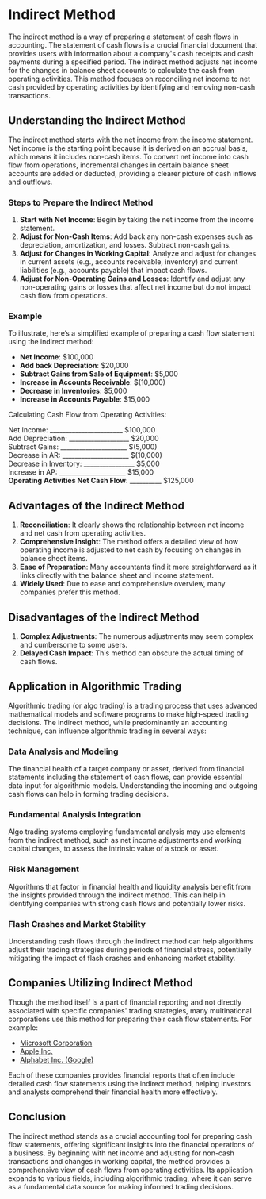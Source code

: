 # Indirect Method

The indirect method is a way of preparing a statement of cash flows in accounting. The statement of cash flows is a crucial financial document that provides users with information about a company's cash receipts and cash payments during a specified period. The indirect method adjusts net income for the changes in balance sheet accounts to calculate the cash from operating activities. This method focuses on reconciling net income to net cash provided by operating activities by identifying and removing non-cash transactions.

## Understanding the Indirect Method

The indirect method starts with the net income from the income statement. Net income is the starting point because it is derived on an accrual basis, which means it includes non-cash items. To convert net income into cash flow from operations, incremental changes in certain balance sheet accounts are added or deducted, providing a clearer picture of cash inflows and outflows.

### Steps to Prepare the Indirect Method

1. **Start with Net Income**: Begin by taking the net income from the income statement.
2. **Adjust for Non-Cash Items**: Add back any non-cash expenses such as depreciation, amortization, and losses. Subtract non-cash gains.
3. **Adjust for Changes in Working Capital**: Analyze and adjust for changes in current assets (e.g., accounts receivable, inventory) and current liabilities (e.g., accounts payable) that impact cash flows.
4. **Adjust for Non-Operating Gains and Losses**: Identify and adjust any non-operating gains or losses that affect net income but do not impact cash flow from operations.

### Example

To illustrate, here’s a simplified example of preparing a cash flow statement using the indirect method:

- **Net Income**: $100,000
- **Add back Depreciation**: $20,000
- **Subtract Gains from Sale of Equipment**: $5,000
- **Increase in Accounts Receivable**: $(10,000)
- **Decrease in Inventories**: $5,000
- **Increase in Accounts Payable**: $15,000

Calculating Cash Flow from Operating Activities:

Net Income: \_\_\_\_\_\_\_\_\_\_\_\_\_\_\_\_\_\_\_\_\_\_\_  $100,000  
Add Depreciation: \_\_\_\_\_\_\_\_\_\_\_\_\_\_\_\_\_\_\_  $20,000  
Subtract Gains: \_\_\_\_\_\_\_\_\_\_\_\_\_\_\_\_\_\_\_\_\_  $(5,000)  
Decrease in AR: \_\_\_\_\_\_\_\_\_\_\_\_\_\_\_\_\_\_\_\__ $(10,000)  
Decrease in Inventory: \_\_\_\_\_\_\_\_\_\_\_\_\_\_\_\_  $5,000  
Increase in AP: \_\_\_\_\_\_\_\_\_\_\_\_\_\_\_\_\_\_\_\_\_  $15,000  
**Operating Activities Net Cash Flow**: _\_\_\_\_\_\_\_\_\_  $125,000

## Advantages of the Indirect Method

1. **Reconciliation**: It clearly shows the relationship between net income and net cash from operating activities.
2. **Comprehensive Insight**: The method offers a detailed view of how operating income is adjusted to net cash by focusing on changes in balance sheet items.
3. **Ease of Preparation**: Many accountants find it more straightforward as it links directly with the balance sheet and income statement.
4. **Widely Used**: Due to ease and comprehensive overview, many companies prefer this method.

## Disadvantages of the Indirect Method

1. **Complex Adjustments**: The numerous adjustments may seem complex and cumbersome to some users.
2. **Delayed Cash Impact**: This method can obscure the actual timing of cash flows.

## Application in Algorithmic Trading

Algorithmic trading (or algo trading) is a trading process that uses advanced mathematical models and software programs to make high-speed trading decisions. The indirect method, while predominantly an accounting technique, can influence algorithmic trading in several ways:

### Data Analysis and Modeling

The financial health of a target company or asset, derived from financial statements including the statement of cash flows, can provide essential data input for algorithmic models. Understanding the incoming and outgoing cash flows can help in forming trading decisions.

### Fundamental Analysis Integration

Algo trading systems employing fundamental analysis may use elements from the indirect method, such as net income adjustments and working capital changes, to assess the intrinsic value of a stock or asset.

### Risk Management

Algorithms that factor in financial health and liquidity analysis benefit from the insights provided through the indirect method. This can help in identifying companies with strong cash flows and potentially lower risks.

### Flash Crashes and Market Stability

Understanding cash flows through the indirect method can help algorithms adjust their trading strategies during periods of financial stress, potentially mitigating the impact of flash crashes and enhancing market stability.

## Companies Utilizing Indirect Method

Though the method itself is a part of financial reporting and not directly associated with specific companies' trading strategies, many multinational corporations use this method for preparing their cash flow statements. For example:

- [Microsoft Corporation](https://www.microsoft.com)
- [Apple Inc.](https://www.apple.com)
- [Alphabet Inc. (Google)](https://www.abc.xyz)

Each of these companies provides financial reports that often include detailed cash flow statements using the indirect method, helping investors and analysts comprehend their financial health more effectively.

## Conclusion

The indirect method stands as a crucial accounting tool for preparing cash flow statements, offering significant insights into the financial operations of a business. By beginning with net income and adjusting for non-cash transactions and changes in working capital, the method provides a comprehensive view of cash flows from operating activities. Its application expands to various fields, including algorithmic trading, where it can serve as a fundamental data source for making informed trading decisions.